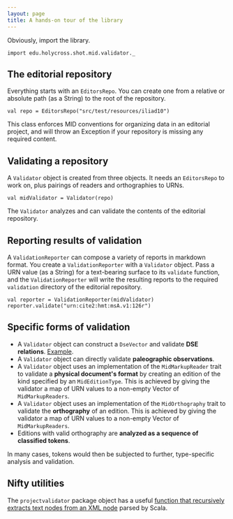 ```yaml
---
layout: page
title: A hands-on tour of the library
---
```


Obviously, import the library.

```tut:silent
import edu.holycross.shot.mid.validator._
```



## The editorial repository


Everything starts with an `EditorsRepo`.  You can create one from a relative or absolute path (as a String) to the root of the repository.

```tut:silent
val repo = EditorsRepo("src/test/resources/iliad10")
```

This class enforces MID conventions for organizing data in an editorial project, and will throw an Exception if your repository is missing any required content.


## Validating a repository

A `Validator` object is created from three objects.  It needs an `EditorsRepo` to work on, plus pairings of readers and orthographies to URNs.

```tut:silent
val midValidator = Validator(repo)
```

The `Validator` analyzes and can validate the contents of the editorial repository.


## Reporting results of validation

A `ValidationReporter` can compose a variety of reports in markdown format.  You create a `ValidationReporter` with a `Validator` object. Pass a URN value (as a String) for a text-bearing surface to its `validate` function, and the `ValidationReporter` will write the resulting reports to the required `validation` directory of the editorial repository.


```tut:silent
val reporter = ValidationReporter(midValidator)
reporter.validate("urn:cite2:hmt:msA.v1:126r")
```



##  Specific forms of validation




-  A `Validator` object can construct a `DseVector` and validate **DSE relations**.  [Example](dse).
-  A `Validator` object can directly validate **paleographic observations**.
-  A `Validator` object uses an implementation of the `MidMarkupReader` trait to validate a **physical document's format** by creating an edition of the kind  specified by an `MidEditionType`.  This is achieved by giving the validator a map of URN values to a non-empty Vector of `MidMarkupReaders`.
-  A `Validator` object uses an implementation of the `MidOrthography` trait to validate the **orthography** of an edition.  This is achieved by giving the validator a map of URN values to a non-empty Vector of `MidMarkupReaders`.
-  Editions with valid orthography are **analyzed as a sequence of classified tokens**.

In many cases, tokens would then be subjected to further, type-specific analysis and validation.

## Nifty utilities

The `projectvalidator` package object has a useful [function that recursively extracts text nodes from an XML node](utils) parsed by Scala.
